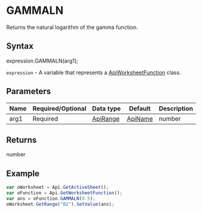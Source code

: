 # GAMMALN

Returns the natural logarithm of the gamma function.

## Syntax

expression.GAMMALN(arg1);

`expression` - A variable that represents a [ApiWorksheetFunction](../ApiWorksheetFunction.md) class.

## Parameters

| **Name** | **Required/Optional** | **Data type** | **Default** | **Description** |
| ------------- | ------------- | ------------- | ------------- | ------------- |
| arg1 | Required | [ApiRange](../../ApiRange/ApiRange.md) | [ApiName](../../ApiName/ApiName.md) | number |  | The value for which the natural logarithm of the gamma function will be calculated, a positive number. |

## Returns

number

## Example



```javascript
var oWorksheet = Api.GetActiveSheet();
var oFunction = Api.GetWorksheetFunction();
var ans = oFunction.GAMMALN(0.5);
oWorksheet.GetRange("B2").SetValue(ans);


```
